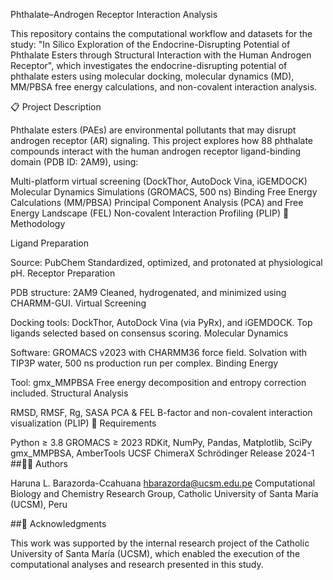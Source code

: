 Phthalate–Androgen Receptor Interaction Analysis

This repository contains the computational workflow and datasets for the study:
"In Silico Exploration of the Endocrine-Disrupting Potential of Phthalate Esters through Structural Interaction with the Human Androgen Receptor", which investigates the endocrine-disrupting potential of phthalate esters using molecular docking, molecular dynamics (MD), MM/PBSA free energy calculations, and non-covalent interaction analysis.

📋 Project Description

Phthalate esters (PAEs) are environmental pollutants that may disrupt androgen receptor (AR) signaling. This project explores how 88 phthalate compounds interact with the human androgen receptor ligand-binding domain (PDB ID: 2AM9), using:

Multi-platform virtual screening (DockThor, AutoDock Vina, iGEMDOCK)
Molecular Dynamics Simulations (GROMACS, 500 ns)
Binding Free Energy Calculations (MM/PBSA)
Principal Component Analysis (PCA) and Free Energy Landscape (FEL)
Non-covalent Interaction Profiling (PLIP)
🧪 Methodology

Ligand Preparation

Source: PubChem
Standardized, optimized, and protonated at physiological pH.
Receptor Preparation

PDB structure: 2AM9
Cleaned, hydrogenated, and minimized using CHARMM-GUI.
Virtual Screening

Docking tools: DockThor, AutoDock Vina (via PyRx), and iGEMDOCK.
Top ligands selected based on consensus scoring.
Molecular Dynamics

Software: GROMACS v2023 with CHARMM36 force field.
Solvation with TIP3P water, 500 ns production run per complex.
Binding Energy

Tool: gmx_MMPBSA
Free energy decomposition and entropy correction included.
Structural Analysis

RMSD, RMSF, Rg, SASA
PCA & FEL
B-factor and non-covalent interaction visualization (PLIP)
📌 Requirements

Python ≥ 3.8
GROMACS ≥ 2023
RDKit, NumPy, Pandas, Matplotlib, SciPy
gmx_MMPBSA, AmberTools
UCSF ChimeraX
Schrödinger Release 2024-1
##🧑‍🔬 Authors

Haruna L. Barazorda-Ccahuana hbarazorda@ucsm.edu.pe Computational Biology and Chemistry Research Group, Catholic University of Santa María (UCSM), Peru

##📜 Acknowledgments

This work was supported by the internal research project of the Catholic University of Santa María (UCSM), which enabled the execution of the computational analyses and research presented in this study.
